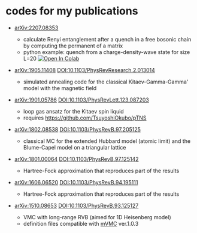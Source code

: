 # codes for my publications 

* [arXiv:2207.08353](https://arxiv.org/abs/2207.08353)
  * calculate Renyi entanglement after a quench in a free bosonic chain by computing the permanent of a matrix
  * python example: quench from a charge-density-wave state for size L=20 [![Open In Colab](https://colab.research.google.com/assets/colab-badge.svg)](https://colab.research.google.com/github/ryuikaneko/codes_for_my_publications/blob/master/codes_arxiv_2207.08353/prog/python/colab_bose_hubbard_entanglement_cdw.ipynb)

* [arXiv:1905.11408](https://arxiv.org/abs/1905.11408)
[DOI:10.1103/PhysRevResearch.2.013014](https://doi.org/10.1103/PhysRevResearch.2.013014)
  * simulated annealing code for the classical Kitaev-Gamma-Gamma' model with the magnetic field

* [arXiv:1901.05786](https://arxiv.org/abs/1901.05786)
[DOI:10.1103/PhysRevLett.123.087203](https://doi.org/10.1103/PhysRevLett.123.087203)
  * loop gas ansatz for the Kitaev spin liquid
  * requires https://github.com/TsuyoshiOkubo/pTNS

* [arXiv:1802.08538](https://arxiv.org/abs/1802.08538)
[DOI:10.1103/PhysRevB.97.205125](https://doi.org/10.1103/PhysRevB.97.205125)
  * classical MC for the extended Hubbard model (atomic limit) and the Blume-Capel model on a triangular lattice

* [arXiv:1801.00064](https://arxiv.org/abs/1801.00064)
[DOI:10.1103/PhysRevB.97.125142](https://doi.org/10.1103/PhysRevB.97.125142)
  * Hartree-Fock approximation that reproduces part of the results

* [arXiv:1606.06520](https://arxiv.org/abs/1606.06520)
[DOI:10.1103/PhysRevB.94.195111](https://doi.org/10.1103/PhysRevB.94.195111)
  * Hartree-Fock approximation that reproduces part of the results

* [arXiv:1510.08653](https://arxiv.org/abs/1510.08653)
[DOI:10.1103/PhysRevB.93.125127](https://journals.aps.org/prb/abstract/10.1103/PhysRevB.93.125127)
  * VMC with long-range RVB (aimed for 1D Heisenberg model)
  * definition files compatible with [mVMC](https://github.com/issp-center-dev/mVMC) ver.1.0.3
